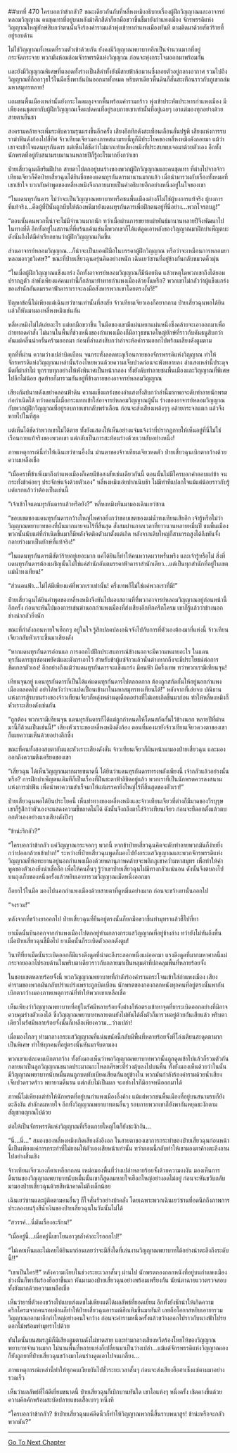 ##บทที่ 470 ใครบอกว่าข้ากลัว?
ขณะเดียวกันกับที่หลี่หงหมิงอธิบายเรื่องผู้ฝึกวิญญาณและอาจารย์หลอมวิญญาณ คนชุดเทาที่อยู่บนหลังม้าศึกสีดำก็ยกมือขวาขึ้นชี้มายังกำแพงเมือง จักรพรรดิแห่งวิญญาณใหญ่ยักษ์สิบกว่าตนนั้นจึงร้องคำรามแล้วพุ่งเข้าหากำแพงเมืองทันที ตามติดมาด้วยสัตว์ร้ายที่อยู่รอบด้าน

ไม่ใช่วิญญาณทั้งหมดที่รวมตัวเข้าด้วยกัน ยังคงมีวิญญาณพยาบาทอีกเป็นจำนวนมากที่อยู่กระจัดกระจาย พวกมันห้อมล้อมจักรพรรดิแห่งวิญญาณ ก่อนจะพุ่งกระโจมออกมาพร้อมกัน

และยังมีวิญญาณพิเศษที่ตลอดทั้งร่างเป็นสีดำทั้งยังมีสายฟ้าล้อมวนซึ่งลอยตัวอยู่กลางอากาศ รวมไปถึงวิญญาณที่ถืออาวุธไว้ในมือซึ่งพากันบินออกมาทั้งหมด พริบตาเดียวพื้นดินก็สั่นสะเทือนราวกับภูเขาถล่มมหาสมุทรทลาย!

แถมชนพื้นเมืองเหล่านั้นยังกระโดดผลุงจากพื้นพร้อมคำรามกร้าว พุ่งเข้าประหัตประหารกำแพงเมือง มีเพียงคนชุดเทากับผู้ฝึกวิญญาณเจ็ดแปดคนที่อยู่รอบกายเขาเท่านั้นที่อยู่เฉยๆ เอาแต่มองทุกอย่างด้วยสายตาเย็นชา

สงครามคล้ายจะเพิ่มระดับความรุนแรงขึ้นอีกครั้ง เสียงอึกทึกดังสะเทือนเลือนลั่นปฐพี เสียงแห่งการรบราฆ่าฟันดังก้องไปสี่ทิศ จ้าวเทียนเจียวมองภาพสนามรบนี้หูก็มีประโยคของหลี่หงหมิงดังลอยมา แม้ว่าเขาจะเข้าใจแดนทุรกันดาร แต่เห็นได้ชัดว่าไม่มากเท่าหลี่หงหมิงที่ประสบพบเจอมาด้วยตัวเอง อีกทั้งนักพรตที่อยู่กับสนามรบมานานหลายปีก็รู้อะไรมากยิ่งกว่าเขา

ป๋ายเสี่ยวฉุนเลียริมฝีปาก สายตาไปตกอยู่บนร่างของพวกผู้ฝึกวิญญาณและคนชุดเทา ที่ต่างไปจากจ้าวเทียนเจียวก็คือป๋ายเสี่ยวฉุนได้ยินชื่อของแดนทุรกันดารมานานมากแล้ว เมื่อนำมารวมกับเรื่องทั้งหมดที่เขาเข้าใจ บวกกับคำพูดของหลี่หงหมิงจึงกลายมายเป็นคำอธิบายอีกอย่างหนึ่งอยู่ในใจของเขา

“ในแดนทุรกันดาร ไม่ว่าจะเป็นวิญญาณพยาบาทหรือชนพื้นเมืองต่างก็ไม่ใช่ผู้บงการแท้จริง ผู้บงการที่แท้จริง...คือผู้ที่ปีนั้นถูกบีบให้ต้องหนีมายังแดนทุรกันดารเพื่อฝึกตนอยู่ที่นี่อย่าง...พวกโจรกบฎ!”

“ตอนนั้นคนพวกนี้น่าจะไม่มีจำนวนมากนัก ทว่าเมื่อผ่านการขยายเผ่าพันธ์มานานหลายปีจึงพัฒนาไปในทางที่ดี อีกทั้งอยู่ในสถานที่ที่แร้นแค้นเช่นนี้พวกเขาก็ได้แต่ดูดเอาพลังของวิญญาณมาฝึกบำเพ็ญตบะ ดังนั้นถึงได้มีคำเรียกขานว่าผู้ฝึกวิญญาณเกิดขึ้น

ส่วนอาจารย์หลอมวิญญาณ...ก็น่าจะเป็นยอดฝีมือในบรรดาผู้ฝึกวิญญาณ หรือว่าจะเหมือนการหลอมยา หลอมอาวุธวิเศษ?” ขณะที่ป๋ายเสี่ยวฉุนครุ่นคิดอย่างหนัก เฉินเยว่ซานที่อยู่ข้างกันกลับขมวดคิ้วมุ่น

“ในเมื่อผู้ฝึกวิญญาณแข็งแกร่ง อีกทั้งอาจารย์หลอมวิญญาณก็มีน้อยนิด แล้วเหตุใดพวกเขาถึงได้ยอมปรากฏตัว ลำพังเพียงแค่คนเท่านี้ก็กล้ามาท้าทายกำแพงเมืองด้วยงั้นหรือ? พวกเขาไม่กลัวว่าผู้แข็งแกร่งของสำนักอันตมรรคาฟ้าดาราเราจะลงมือสังหารพวกเขาโดยตรงงั้นรึ!”

ปัญหาข้อนี้ไม่เพียงแต่เฉินเยว่ซานเท่านั้นที่สงสัย จ้าวเทียนเจียวเองก็อยากถาม ป๋ายเสี่ยวฉุนพอได้ยินแล้วก็หันมามองหลี่หงหมิงเช่นกัน

หลี่หงหมิงไม่ได้เอ่ยอะไร แต่ยกมือขวาขึ้น ในมือของเขามีแผ่นหยกแผ่นหนึ่งซึ่งคล้ายจะเอาออกมาเพื่อถ่ายทอดคำสั่ง ไม่นานในพื้นที่ช่วงหนึ่งของกำแพงเมืองก็มีอาวุธขนาดใหญ่ยักษ์ที่ราวกับคันธนูสิบกว่าคันแผ่คลื่นน่าครั่นคร้ามออกมา ก่อนที่ลำแสงสิบกว่าลำจะห้อคำรามออกไปพร้อมเสียงดังตูมตาม

ทุกที่ที่ผ่าน ความว่างเปล่าบิดเบือน จนกระทั่งลอดทะลุเรือนกายของจักรพรรดิแห่งวิญญาณ ทำให้จักรพรรดิแห่งวิญญาณเหล่านั้นร้องโหยหวนด้วยความเจ็บปวดก่อนจะพังทลายลง ลำแสงเหล่านี้ประดุจมีดที่ผ่าลำไผ่ บุกราบทุกอย่างให้พังพินาศเป็นหน้ากลอง ทั้งยังดับทำลายชนพื้นเมืองและวิญญาณที่พิเศษไปอีกไม่น้อย สุดท้ายก็มารวมกันอยู่ที่ข้างกายของอาจารย์หลอมวิญญาณ

เสียงกัมปนาทดังเขย่าคลอนฟ้าดิน ความแข็งแกร่งของลำแสงทั้งสิบกว่าลำนี้มากพอจะดับทำลายนักพรตก่อกำเนิดได้ ทว่าตอนนี้เมื่อกระแทกเข้าใส่อาจารย์หลอมวิญญาณผู้นั้น ร่างของอาจารย์หลอมวิญญาณกับพวกผู้ฝึกวิญญาณที่อยู่รอบกายเขากลับพร่าเลือน ก่อนจะส่งเสียงเพล้งๆๆ คล้ายกระจกแตก แล้วจึงหายไปในที่สุด

แต่เห็นได้ชัดว่าพวกเขาไม่ได้ตาย ทั้งยังแสดงให้เห็นอย่างแจ่มแจ้งว่าที่ปรากฏกายให้เห็นอยู่ที่นี่ไม่ใช่เรือนกายแท้จริงของพวกเขา แต่กลับเป็นการสะท้อนร่างด้วยเวทลับอย่างหนึ่ง!

ภาพเหตุการณ์นี้ทำให้เฉินเยว่ซานอึ้งงัน ม่านตาของจ้าวเทียนเจียวหดตัว ป๋ายเสี่ยวฉุนเบิกตากว้างด้วยความเหลือเชื่อ

“เมื่อคราที่ข้าเพิ่งมาถึงกำแพงเมืองก็เคยมีข้อสงสัยเช่นเดียวกันนี้ ตอนนั้นไม่มีใครบอกคำตอบแก่ข้า จนกระทั่งข้าค่อยๆ ประจักษ์แจ้งด้วยตัวเอง” หลี่หงหมิงเอ่ยปากเนิบช้า ไม่มีท่าทีแปลกใจแม้แต่น้อยราวกับรู้แต่แรกแล้วว่าต้องเป็นเช่นนี้

“เจ้าเข้าใจแดนทุรกันดารแล้วหรือยัง?” หลี่หงหมิงหันมามองเฉินเยว่ซาน

“ขอบเขตของแดนทุรกันดารกว้างใหญ่ไพศาลยิ่งกว่าขอบเขตของแม่น้ำทงเทียนเสียอีก เจ้ารู้หรือไม่ว่าวิญญาณพยาบาทของที่นั่นมากมายจนไร้ที่สิ้นสุด สั่งสมผ่านกาลเวลาที่ยาวนานหลายหมื่นปี ชนพื้นเมืองพวกนั้นนับแต่ที่กำเนิดขึ้นมาก็มีพลังจิตติดตัวมาตั้งแต่เกิด หลังจากเติบใหญ่ก็สามารถสูงได้ถึงพันจั้ง กลายร่างมาเป็นยักษ์ที่แท้จริง!”

“ในแดนทุรกันดารมีสัตว์ร้ายอยู่เยอะมาก แค่ได้ยินก็ทำให้คนหวาดผวาพรั่นพรึง และเจ้ารู้หรือไม่ สิ่งที่แดนทุรกันดารต้องเผชิญนั้นไม่ใช่แค่สำนักอันตมรรคาฟ้าดาราสำนักเดียว...แต่เป็นทุกสำนักที่อยู่ในเขตแม่น้ำทงเทียน!”

“ส่วนคนฟ้า...ไม่ได้มีเพียงแค่ที่พวกเราเท่านั้น! ครึ่งเทพก็ไม่ใช่แค่พวกเราที่มี!”

ป๋ายเสี่ยวฉุนได้ยินคำพูดของหลี่หงหมิงจึงหันไปมองสถานที่ที่พวกอาจารย์หลอมวิญญาณอยู่ก่อนหน้านี้อีกครั้ง ก่อนจะหันไปมองการเข่นฆ่านอกกำแพงเมืองที่ส่งเสียงอึกทึกครึกโครม เขาก็รู้แล้วว่าข้างนอกช่างน่ากลัวยิ่งนัก

ขณะที่กำลังถอนหายใจเฮือกๆ อยู่ในใจ รู้สึกปลดปลงอนิจจังไปกับการที่ตัวเองต้องมาที่แห่งนี้ จ้าวเทียนเจียวกลับหัวเราะขึ้นมาเสียงดัง

“หากแดนทุรกันดารอ่อนแอ การออกไปฝึกประสบการณ์ข้างนอกจะมีความหมายอะไร ในแดนทุรกันดารซุกซ่อนพยัคฆ์และมังกรเอาไว้ สำหรับข้าผู้แซ่จ้าวแล้วนั่นต่างหากถึงจะมีประโยชน์ต่อการขัดเกลาตัวเอง! อีกอย่างถึงแม้ว่าแดนทุรกันดารจะแข็งแกร่ง มีคนฟ้า มีครึ่งเทพ ทว่าพวกเรามีเทียนจุน!

เทียนจุนอยู่ แดนทุรกันดารก็เป็นได้แค่แดนทุรกันดารไปตลอดกาล ต้องถูกสกัดกั้นให้อยู่นอกกำแพงเมืองตลอดไป อย่าได้หวังว่าจะแปดเปื้อนเข้ามาในมหาสมุทรทงเทียนได้!” หลังจากที่เอ่ยจบ ปณิธานแห่งการสู้รบบนร่างของจ้าวเทียนเจียวก็พลุ่งพล่านดุเดือดอย่างที่ไม่เคยเกิดขึ้นมาก่อน ทำให้หลี่หงหมิงก็หัวเราะเสียงดังเช่นกัน

“ถูกต้อง พวกเรามีเทียนจุน แดนทุรกันดารก็ได้แต่ถูกกำหนดให้โดนสกัดกั้นไว้ข้างนอก หลายปีที่ผ่านมานี้ก็ล้วนเป็นเช่นนี้!” เสียงหัวเราะของหลี่หงหมิงดังก้อง ตอนที่มองมายังจ้าวเทียนเจียวดวงตาของเขาก็เผยความเห็นด้วยอย่างลึกซึ้ง

ขณะที่คนทั้งสองสบตากันและหัวเราะเสียงดังลั่น จ้าวเทียนเจียวก็ผินหน้ามามองป๋ายเสี่ยวฉุน และมองออกถึงความตึงเครียดของเขา

“เสี่ยวฉุน ได้เห็นวิญญาณมากมายขนาดนี้ ได้ยินว่าแดนทุรกันดารทรงพลังเพียงนี้ เจ้ากลัวแล้วอย่างนั้นหรือ? การฝึกบำเพ็ญตนเดิมทีก็เป็นเรื่องที่ฝืนชะตาฟ้าลิขิตอยู่แล้ว พวกเราที่เป็นนักพรตควรลงสนามแห่งการฆ่าฟัน เพื่อนำพาความสำเร็จมาให้แก่มรรคายิ่งใหญ่ไร้ที่สิ้นสุดของตัวเรา!”

ป๋ายเสี่ยวฉุนพอได้ยินประโยคนี้ เห็นท่าทางของหลี่หงหมิงและจ้าวเทียนเจียวที่ต่างก็มีมาดของวีรบุรุษ เขาก็รู้สึกว่าตัวเองจะแสดงความขี้ขลาดไม่ได้ ดังนั้นจึงถลึงตาใส่จ้าวเทียนเจียว ก่อนจะยืดอกตั้งแล้วตบอกตัวเองอย่างแรงเสียงดังปึงๆ

“ข้าน่ะรึกลัว?”

“ใครบอกว่าข้ากลัว แค่วิญญาณกระจอกๆ พวกนี้ หากข้าป๋ายเสี่ยวฉุนคิดจะดับทำลายพวกมันก็ง่ายยิ่งกว่าปอกกล้วยเข้าปาก!” ระหว่างที่ป๋ายเสี่ยวฉุนพูดก็มองไปยังกระแสวิญญาณและพวกจักรพรรดิแห่งวิญญาณที่ห้อทะยานอยู่นอกกำแพงเมืองด้วยพลานุภาพคล้ายจะพลิกภูเขาคว่ำมหาสมุทร เพื่อทำให้คำพูดของตัวเองยิ่งน่าเชื่อถือ เพื่อให้คนอื่นๆ รู้ว่าเขาป๋ายเสี่ยวฉุนไม่มีทางกลัวแน่นอน ดังนั้นจึงตบลงไปบนถุงเก็บของหนึ่งครั้งแล้วหยิบเอายารวมวิญญาณเม็ดหนึ่งออกมา

ถือยาไว้ในมือ มองไปนอกกำแพงเมืองด้วยสายตาที่ดูหมิ่นอย่างมาก ก่อนจะขว้างยานั่นออกไป

“จงรวม!”

หลังจากที่ขว้างยาออกไป ป๋ายเสี่ยวฉุนที่ยืนอยู่ตรงนั้นก็ยกมือขวาขึ้นทำมุทราแล้วชี้ไปที่ยา

ยาเม็ดนั้นบินออกจากกำแพงเมืองไปตกอยู่ท่ามกลางกระแสวิญญาณที่อยู่ข้างล่าง ทว่ายังไม่ทันถึงพื้น เมื่อป๋ายเสี่ยวฉุนชี้มือไป ยาเม็ดนั้นก็ระเบิดตัวออกดังตูม!

วินาทีที่ยาเม็ดนั้นระเบิดออกก็มีแรงดึงดูดที่น่าตะลึงระลอกหนึ่งแผ่ออกมา แรงดึงดูดที่มากมหาศาลนี้แผ่กระจายออกไปรอบด้านในพริบตาเดียวราวกับกลายมาเป็นหลุมดำที่ปกคลุมพื้นที่หลายร้อยจั้ง

ในขอบเขตหลายร้อยจั้งนี้ พวกวิญญาณพยาบาทที่กำลังร้องคำรามกระโจนเข้าใส่กำแพงเมือง เสียงคำรามของพวกมันกลับปร่าแปร่งเพราะถูกบิดเบือน นักพรตของกองถลกหนังทุกคนที่อยู่ตรงนั้นพากันเบิกตากว้างมองภาพเหตุการณ์ที่ทำให้พวกเขาเหลือเชื่อ

เห็นเพียงว่าวิญญาณพยาบาทที่อยู่ในรัศมีหลายร้อยจั้งต่างก็ห้อตรงเข้าหาจุดที่ยาระเบิดออกอย่างที่มิอาจควบคุมร่างตัวเองได้ ซึ่งวิญญาณพยาบาทหลายตนยังไม่ทันได้ตั้งตัวก็มารวมอยู่ด้วยกันเสียแล้ว พริบตาเดียวในรัศมีหลายร้อยจั้งนั้นก็เหลือเพียงความ...ว่างเปล่า!

เมื่อมองไกลๆ ท่ามกลางกระแสวิญญาณที่แน่นขนัดนี้กลับมีพื้นที่หลายร้อยจั้งที่โล่งเตียนสะดุดตามากเป็นพิเศษ ทำให้ทุกคนที่อยู่ตรงนั้นหันมาจับตามอง

พวกเขาแต่ละคนเบิกตากว้าง ทั้งยังมองเห็นว่าพอวิญญาณพยาบาทพวกนั้นถูกดูดเข้าไปแล้วก็รวมตัวกันกลายมาเป็นลูกวิญญาณขนาดประมาณกะโหลกศีรษะที่ร่วงตุ้บลงไปบนพื้น ทั้งยังมองเห็นด้วยว่าในนั้นมีวิญญาณพยาบาทนับหมื่นตนถูกบดทับเบียดเสียดกันอยู่ข้างใน พวกมันกำลังร้องคำรามด้วยน้ำเสียงเจ็บปวดรวดร้าว พยายามดิ้นรน แต่กลับไม่เป็นผล จะอย่างไรก็มิอาจหนีออกมาได้

ภาพนี้ไม่เพียงแต่ทำให้นักพรตที่อยู่บนกำแพงเมืองอึ้งค้าง แม้แต่พวกชนพื้นเมืองที่อยู่บนสนามรบก็ยังตะลึงงัน สำลักลมหายใจ อีกทั้งวิญญาณพยาบาทตนอื่นๆ รอบกายพวกเขาก็ยังพากันหยุดชะงักตามสัญชาตญาณไปด้วย

ต่อให้เป็นจักรพรรดิแห่งวิญญาณที่เรือนกายใหญ่โตก็ยังชะงักงัน...

“นี่...นี่...” สมองของหลี่หงหมิงเกิดเสียงดังอึงอล ในสายตาของเขาการกระทำของป๋ายเสี่ยวฉุนก่อนหน้านี้เป็นเพียงแค่การกระทำที่ไม่ยอมให้ตัวเองเสียหน้าเท่านั้น ทว่าตอนนี้กลับทำให้เขามองตาค้างตะลึงลานไปอย่างสิ้นเชิง

จ้าวเทียนเจียวเองก็ตาเหลือกถลน เหม่อมองพื้นที่ว่างเปล่าหลายร้อยจั้งด้วยความงงงัน มองเห็นการดิ้นรนของวิญญาณพยาบาทนับหมื่นนั้นเขาก็สูดลมหายใจเฮือกใหญ่อย่างอดไม่อยู่ ก่อนจะหันขวับกลับมามองป๋ายเสี่ยวฉุนด้วยสีหน้าคาดไม่ถึงเล็กน้อย

เฉินเยว่ซานและผู้ติดตามคนอื่นๆ ก็ใจสั่นรัวอย่างบ้าคลั่ง โดยเฉพาะพวกเฉินเยว่ซานที่อดนึกถึงภาพการประลองบนรุ้งสีน้ำเงินของป๋ายเสี่ยวฉุนในวันนั้นไม่ได้

“สวรรค์...นี่มันเรื่องอะรักน!”

“เมื่อครู่นี้...เมื่อครู่นี้เขาโยนอาวุธล้ำค่าอะไรออกไป!”

“ไม่เคยเห็นและไม่เคยได้ยินมาก่อนเลยว่าจะมีสิ่งใดที่เล่นงานวิญญาณพยาบาทได้อย่างน่าตะลึงถึงระดับนี้!!”

“เขาเป็นใคร!!” หลังความเงียบในช่วงระยะเวลาสั้นๆ ผ่านไป นักพรตกองถลกหนังที่อยู่บนกำแพงเมืองช่วงนั้นก็พากันร้องฮือฮาขึ้นมา หันมามองป๋ายเสี่ยวฉุนอย่างพร้อมเพรียงกัน นัยน์ตาฉายแววตรวจสอบ ทั้งยังมากด้วยความเหลือเชื่อ

เห็นว่ายาที่ตัวเองขว้างไปแบบส่งเดชไม่เพียงแต่ได้ผลลัพธ์ที่ยอดเยี่ยม อีกทั้งยังชักนำให้เกิดความครึกโครมจากคนรอบด้านก็ทำให้ป๋ายเสี่ยวฉุนอารมณ์ฮึกเหิมขึ้นมาทันที เลยถือโอกาสหยิบเอายารวมวิญญาณออกมาอีกกำใหญ่อย่างคนใจกว้าง ก่อนจะคำรามหนึ่งครั้งแล้วขว้างออกไปราวกับนางฟ้าโปรยดอกไม้พร้อมทำมุทราไปด้วย

ทันใดนั้นบนสมรภูมิก็มีเสียงตูมตามดังไม่ขาดสาย และท่ามกลางเสียงหวีดร้องโหยไห้ของวิญญาณพยาบาทจำนวนมาก ไม่นานพื้นที่หลายแห่งก็เปลี่ยนมาเป็นว่างเปล่า...แม้แต่จักรพรรดิแห่งวิญญาณเองก็ยังถูกยาที่ป๋ายเสี่ยวฉุนขว้างมาโดนร่างดูดเอาไปจนเกลี้ยง...

ภาพเหตุการณ์เหล่านี้ทำให้ทุกคนเงียบงันไปชั่วระยะเวลาสั้นๆ ก่อนจะส่งเสียงฮือฮาเซ็งแซ่ตามมาอย่างรวดเร็ว

เห็นว่าผลลัพธ์ที่ได้ดีเยี่ยมขนาดนี้ ป๋ายเสี่ยวฉุนก็เบิกบานทันใด เขาไอแห้งๆ หนึ่งครั้ง เชิดคางขึ้นด้วยความคึกคักพร้อมสะบัดปลายแขนเสื้อเบาๆ หนึ่งที

“ใครบอกว่าข้ากลัว? ข้าป๋ายเสี่ยวฉุนแค่ดีดนิ้วก็ทำให้วิญญาณพวกนี้สิ้นราบพนาสูร! ข้าน่ะหรือจะกลัวพวกมัน?”

------


[Go To Next Chapter]( ./93.md)